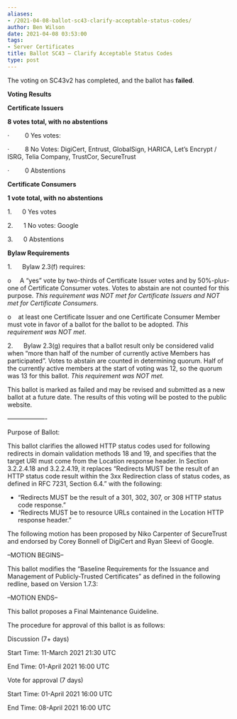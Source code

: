 ```yaml
---
aliases:
- /2021-04-08-ballot-sc43-clarify-acceptable-status-codes/
author: Ben Wilson
date: 2021-04-08 03:53:00
tags:
- Server Certificates
title: Ballot SC43 – Clarify Acceptable Status Codes
type: post
---
```


The voting on SC43v2 has completed, and the ballot has **failed**.

**Voting Results**

**Certificate Issuers**

**8 votes total, with no abstentions**

·         0 Yes votes:

·         8 No Votes: DigiCert, Entrust, GlobalSign, HARICA, Let’s Encrypt / ISRG, Telia Company, TrustCor, SecureTrust

·         0 Abstentions

**Certificate Consumers**

**1 vote total, with no abstentions**

1.      0 Yes votes

2.      1 No votes: Google

3.      0 Abstentions

**Bylaw Requirements**

1.      Bylaw 2.3(f) requires:

o     A “yes” vote by two-thirds of Certificate Issuer votes and by 50%-plus-one of Certificate Consumer votes. Votes to abstain are not counted for this purpose.
_This requirement was NOT met for Certificate Issuers and NOT met for Certificate Consumers_.

o    at least one Certificate Issuer and one Certificate Consumer Member must vote in favor of a ballot for the ballot to be adopted.
_This requirement was NOT met_.

2.      Bylaw 2.3(g) requires that a ballot result only be considered valid when “more than half of the number of currently active Members has participated”. Votes to abstain are counted in determining quorum. Half of the currently active members at the start of voting was 12, so the quorum was 13 for this ballot.
_This requirement was NOT met._

This ballot is marked as failed and may be revised and submitted as a new ballot at a future date. The results of this voting will be posted to the public website.

——————-

Purpose of Ballot:

This ballot clarifies the allowed HTTP status codes used for following redirects in domain validation methods 18 and 19, and specifies that the target URI must come from the Location response header. In Section 3.2.2.4.18 and 3.2.2.4.19, it replaces “Redirects MUST be the result of an HTTP status code result within the 3xx Redirection class of status codes, as defined in RFC 7231, Section 6.4.” with the following:

- “Redirects MUST be the result of a 301, 302, 307, or 308 HTTP status code response.”
- “Redirects MUST be to resource URLs contained in the Location HTTP response header.”

The following motion has been proposed by Niko Carpenter of SecureTrust and endorsed by Corey Bonnell of DigiCert and Ryan Sleevi of Google.

–MOTION BEGINS–

This ballot modifies the “Baseline Requirements for the Issuance and Management of Publicly-Trusted Certificates” as defined in the following redline, based on Version 1.7.3:

–MOTION ENDS–

This ballot proposes a Final Maintenance Guideline.

The procedure for approval of this ballot is as follows:

Discussion (7+ days)

Start Time: 11-March 2021 21:30 UTC

End Time: 01-April 2021 16:00 UTC

Vote for approval (7 days)

Start Time: 01-April 2021 16:00 UTC

End Time: 08-April 2021 16:00 UTC